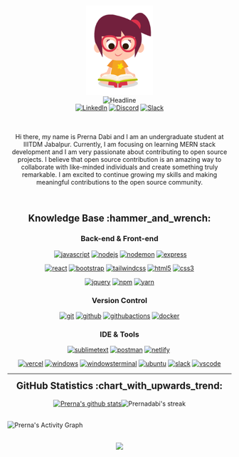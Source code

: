 <div>
    <div align=center>
        <img src="giphy.gif" alt="" height="200">
    </div>
    <div align=center>
        <img src="https://readme-typing-svg.herokuapp.com?color=%23E7B10A&size=32&center=true&vCenter=true&width=600&height=50&lines=Hi+there+I'm+Prerna+%F0%9F%91%8B;Open-Source+Enthusiast;MERN-Stack+Developer;" alt="Headline" />
    </div>
    <div align=center>
        <a href="https://www.linkedin.com/in/prerna-dabi-b19788239/"><img src="https://img.shields.io/badge/LinkedIn-0077B5?style=for-the-badge&logo=linkedin&logoColor=white" alt="LinkedIn" /></a>
        <a href="https://discord.com/users/prernadabi#4688"><img src="https://img.shields.io/badge/Discord-7289DA?style=for-the-badge&logo=discord&logoColor=white" alt="Discord" /></a>
        <a href="https://prernadabi.slack.com"><img src="https://img.shields.io/badge/Slack-4A154B?style=for-the-badge&logo=slack&logoColor=white" alt="Slack" /></a>
    </div>
  <br>
    <div align=center>
        <br>
        <p>
            Hi there, my name is Prerna Dabi and I am an undergraduate student at IIITDM Jabalpur. Currently, I am focusing on learning MERN stack development and I am very passionate about contributing to open source projects. I believe that open source contribution is an amazing way to collaborate with like-minded individuals and create something truly remarkable. I am excited to continue growing my skills and making meaningful contributions to the open source community.
        </p>
    </div>
  <br>
    <div align="center">
<h2>Knowledge Base :hammer_and_wrench:</h2>

<h3>Back-end & Front-end</h3>

<a href="https://mongodb.com" target="_blank"><img src="https://img.shields.io/badge/MongoDB-%23fff.svg?style=for-the-badge&logo=mongodb&logoColor=#F7DF1E" alt=""/></a>
<a href="https://developer.mozilla.org/en-US/docs/Web/JavaScript" target="_blank"><img src="https://img.shields.io/badge/JavaScript-white.svg?style=for-the-badge&logo=javascript&logoColor=#F7DF1E" alt="javascript"/></a>
<a href="https://nodejs.org/en" target="_blank"><img src="https://img.shields.io/badge/node.js-fff?style=for-the-badge&logo=node.js&logoColor=#F7DF1E" alt="nodejs"/></a>
<a href="https://nodejs.org/en" target="_blank"><img src="https://img.shields.io/badge/NODEMON-%23fff.svg?style=for-the-badge&logo=nodemon&logoColor=#F7DF1E" alt="nodemon"/></a>
<a href="https://nodejs.org/en" target="_blank"><img src="https://img.shields.io/badge/express.js-%23fff.svg?style=for-the-badge&logo=express&logoColor=#F7DF1E" alt="express"/></a>
      
<a href="https://nodejs.org/en" target="_blank"><img src="https://img.shields.io/badge/react-%23fff.svg?style=for-the-badge&logo=react&logoColor=#F7DF1E" alt="react"/></a>
<a href="https://getbootstrap.com/" target="_blank"><img src="https://img.shields.io/badge/-Bootstrap-white?logo=bootstrap&logoColor=7952B3&style=for-the-badge" alt="bootstrap"/></a>
<a href="https://tailwindcss.com/" target="_blank"><img src="https://img.shields.io/badge/-tailwind css*-white?logo=tailwindcss&logoColor=06B6D4&style=for-the-badge" alt="tailwindcss"/></a>
<a href="https://html.spec.whatwg.org/multipage/" target="_blank"><img src="https://img.shields.io/badge/-HTML-white?logo=html5&style=for-the-badge" alt="html5"/></a>
<a href="https://www.w3.org/Style/CSS" target="_blank"><img src="https://img.shields.io/badge/-CSS-white?logo=css3&logoColor=1572B6&style=for-the-badge" alt="css3"/></a>
      
<a href="https://jquery.com/" target="_blank"><img src="https://img.shields.io/badge/-jquery-white?logo=jquery&logoColor=0769AD&style=for-the-badge" alt="jquery"/></a>
<a href="https://www.npmjs.com/" target="_blank"><img src="https://img.shields.io/badge/-npm-white?logo=npm&logoColor=CB3837&style=for-the-badge" alt="npm"/></a>
<a href="https://yarnpkg.com/" target="_blank"><img src="https://img.shields.io/badge/-yarn-white?logo=yarn&logoColor=2C8EBB&style=for-the-badge" alt="yarn"/></a>

<h3>Version Control</h3>
<a href="https://git-scm.com/" target="_blank"><img src="https://img.shields.io/badge/-git-white?logo=git&logoColor=F05032&style=for-the-badge" alt="git"/></a>
<a href="https://github.com/" target="_blank"><img src="https://img.shields.io/badge/-github-white?logo=github&logoColor=181717&style=for-the-badge" alt="github"/></a>
<a href="https://github.com/features/actions" target="_blank"><img src="https://img.shields.io/badge/-github_actions*-white?logo=githubactions&logoColor=2088FF&style=for-the-badge" alt="githubactions"/></a>
<a href="https://www.docker.com/" target="_blank"><img src="https://img.shields.io/badge/-docker-white?logo=docker&logoColor=2496ED&style=for-the-badge" alt="docker"/></a>
      
<h3>IDE & Tools</h3>

<a href="https://www.sublimetext.com/" target="_blank"><img src="https://img.shields.io/badge/-sublime_text-white?logo=sublimetext&logoColor=FF9800&style=for-the-badge" alt="sublimetext"/></a>
<a href="https://www.postman.com/" target="_blank"><img src="https://img.shields.io/badge/-postman-white?logo=postman&logoColor=FF6C37&style=for-the-badge" alt="postman"/></a>
<a href="https://nodejs.org/en" target="_blank"><img src="https://img.shields.io/badge/netlify-%23fff.svg?style=for-the-badge&logo=netlify&logoColor=#F7DF1E" alt="netlify"/></a>
<a href="https://nodejs.org/en" target="_blank"><img src="https://img.shields.io/badge/Render-%23fff.svg?style=for-the-badge&logo=render&logoColor=#F7DF1E" alt=""/></a>
      
<a href="https://nodejs.org/en" target="_blank"><img src="https://img.shields.io/badge/vercel-%23fff.svg?style=for-the-badge&logo=vercel&logoColor=#F7DF1E" alt="vercel"/></a>
<a href="https://www.microsoft.com/en-us/windows" target="_blank"><img src="https://img.shields.io/badge/-windows-white?logo=windows&logoColor=0078D6&style=for-the-badge" alt="windows"/></a>
<a href="https://github.com/microsoft/terminal" target="_blank"><img src="https://img.shields.io/badge/-windows_terminal-white?logo=windowsterminal&logoColor=4D4D4D&style=for-the-badge" alt="windowsterminal"/></a>
<a href="https://ubuntu.com/" target="_blank"><img src="https://img.shields.io/badge/-ubuntu-white?logo=ubuntu&logoColor=E95420&style=for-the-badge" alt="ubuntu"/></a>
<a href="https://slack.com/" target="_blank"><img src="https://img.shields.io/badge/-slack-white?logo=slack&logoColor=4A154B&style=for-the-badge" alt="slack"/></a>
<a href="https://nodejs.org/en" target="_blank"><img src="https://img.shields.io/badge/Githubpages-%23fff.svg?style=for-the-badge&logo=GithubPages&logoColor=#F7DF1E" alt="vscode"/></a>
</div>

---

<div align="center">
  
<h2 style="margin: 5px 10px;">GitHub Statistics :chart_with_upwards_trend:</h2> 
<div style="display: flex; align-items: center; justify-content: center;">

[![Prerna's github stats](https://github-readme-stats.vercel.app/api?username=Prernadabi23&theme=dark&show_icons=true)](https://github.com/prernadabi23/github-readme-stats)
    
 <img title="🔥 Get streak stats for your profile at git.io/streak-stats" alt="Prernadabi's streak" src="https://github-readme-streak-stats.herokuapp.com/?user=prernadabi23&theme=black-ice&hide_border=true&stroke=000&background=black"/>
</a>

</div>
<br>
  
</div>
  
<img alt="Prerna's Activity Graph" src="https://github-readme-activity-graph.cyclic.app/graph/?username=prernadabi23&bg_color=1F222E&color=F8D866&line=F85D7F&point=FFFFFF&hide_border=true" />

<br>
<br>
  
  
<div align="center">

![](https://komarev.com/ghpvc/?username=prernadabi23&style=flat-square)

</div>
